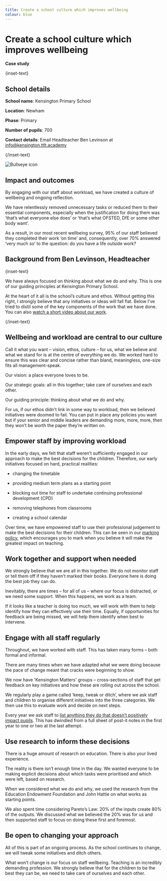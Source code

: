 ```yaml
---
title: Create a school culture which improves wellbeing
colour: blue
---
```


# Create a school culture which improves wellbeing

<strong class="govuk-tag">Case study</strong>

{inset-text}

## School details

**School name**: Kensington Primary School

**Location**: Newham

**Phase**: Primary

**Number of pupils**: 700

**Contact details**: Email Headteacher Ben Levinson at <info@kensington.ttlt.academy>

{/inset-text}

<div class="govuk-grid-row dfe-width-container">
  <div class="govuk-grid-column-full">
    <div class="info-box">
      <div class="info-box__corner">
        <img src="/assets/images/bullseye.svg" alt="Bullseye icon">
      </div>
      <h2 class="govuk-heading-m">
        Impact and outcomes
      </h2>
      <p>
        By engaging with our staff about workload, we have created a culture of wellbeing and ongoing reflection.  
      </p>
      <p>
        We have relentlessly removed unnecessary tasks or reduced them to their essential components, especially when the justification for doing them was ‘that’s what everyone else does’ or ‘that’s what OFSTED, DfE or some other body want’.  
      </p>
      <p>
        As a result, in our most recent wellbeing survey, 95% of our staff believed they completed their work ‘on time’ and, consequently, over 70% answered ‘very much so’ to the question: do you have a life outside work?  
      </p>
    </div>
  </div>
</div>

## Background from Ben Levinson, Headteacher

{inset-text}

We have always focused on thinking about what we do and why. This is one of our guiding principles at Kensington Primary School.

At the heart of it all is the school’s culture and ethos. Without getting this right, I strongly believe that any initiatives or ideas will fall flat. Below I’ve tried to distil some of the key components of the work that we have done. You can also [watch a short video about our work](https://www.youtube.com/watch?v=7A69oyTaCX4).

{/inset-text}

## Wellbeing and workload are central to our culture

Call it what you want – vision, ethos, culture – for us, what we believe and what we stand for is at the centre of everything we do. We worked hard to ensure this was clear and concise rather than bland, meaningless, one-size fits all management-speak.

Our vision: a place everyone loves to be.

Our strategic goals: all in this together; take care of ourselves and each other.

Our guiding principle: thinking about what we do and why.

For us, if our ethos didn’t link in some way to workload, then we believed initiatives were doomed to fail. You can put in place any policies you want but if your senior and middle leaders are demanding more, more, more, then they won’t be worth the paper they’re written on.

## Empower staff by improving workload

In the early days, we felt that staff weren’t sufficiently engaged in our approach to make the best decisions for the children. Therefore, our early initiatives focused on hard, practical realities:

- changing the timetable

- providing medium term plans as a starting point

- blocking out time for staff to undertake continuing professional development (CPD)

- removing telephones from classrooms

- creating a school calendar

Over time, we have empowered staff to use their professional judgement to make the best decisions for their children. This can be seen in our [marking policy](/workload-reduction-toolkit/address-workload-issues/feedback-and-marking/improve-how-you-give-feedback-to-primary-pupils/), which encourages you to mark when you believe it will make the greatest impact on teaching.

## Work together and support when needed

We strongly believe that we are all in this together. We do not monitor staff or tell them off if they haven’t marked their books. Everyone here is doing the best job they can do.

Inevitably, there are times – for all of us – where our focus is distracted, or we need some support. When this happens, we work as a team.

If it looks like a teacher is doing too much, we will work with them to help identify how they can effectively use their time. Equally, if opportunities for feedback are being missed, we will help them identify when best to intervene.

## Engage with all staff regularly

Throughout, we have worked with staff. This has taken many forms – both formal and informal.

There are many times when we have adapted what we were doing because the pace of change meant that cracks were beginning to show.

We now have 'Kensington Matters' groups – cross-sections of staff that get feedback on key initiatives and how these are rolling out across the school.

We regularly play a game called ‘keep, tweak or ditch’, where we ask staff and children to organise different initiatives into the three categories. We then use this to evaluate work and decide on next steps.

Every year we ask staff to [list anything they do that doesn’t positively impact pupils](/workload-reduction-toolkit/identify-workload-issues/prioritise-change-using-impact-graphs). This has dwindled from a full sheet of post-it notes in the first year to one or two at the last attempt.

## Use research to inform these decisions

There is a huge amount of research on education. There is also your lived experience.

The reality is there isn’t enough time in the day. We wanted everyone to be making explicit decisions about which tasks were prioritised and which were left, based on research.

When we considered what we do and why, we used the research from the Education Endowment Foundation and John Hattie on what works as starting points.

We also spent time considering Pareto’s Law: 20% of the inputs create 80% of the outputs. We discussed what we believed the 20% was for us and then supported staff to focus on doing these first and foremost.

## Be open to changing your approach

All of this is part of an ongoing process. As the school continues to change, we will tweak some initiatives and ditch others.

What won’t change is our focus on staff wellbeing. Teaching is an incredibly demanding profession. We strongly believe that for the children to be the best they can be, we need to take care of ourselves and each other.
